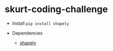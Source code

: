 # skurt-coding-challenge

* Install
`pip install shapely`

* Dependencies
    * [shapely](https://pypi.python.org/pypi/Shapely)

    